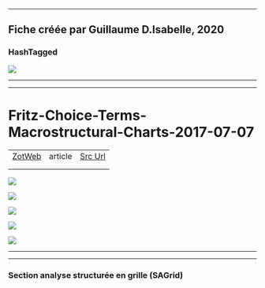 
----
Fiche créée par Guillaume D.Isabelle, 2020 
---- 

### HashTagged 



![](308e6cd8-3e68-4e6a-b40d-3b41a7ff1fe5)



----

----



# Fritz-Choice-Terms-Macrostructural-Charts-2017-07-07
|       |       |       |
|  ---  |  ---  |  ---  |
|   [ZotWeb](http://zotero.org/users/180474/items/5UWKWPG3)    | article      | [Src Url](undefined)      |
|       |       |       |
|       |       |       |



![](12SfxzkvNooYpjYdHQE1.png)





![](19zjwEGnSNCN9gmdfJhg.png)





![](1GnJ5e7cytfkLEecER3k.png)





![](1BSmpRUy1Swc7GYJRHyy.png)





![](1gudcUNcRDnDN84JmpqQ.png)






----

----



### Section analyse structurée en grille (SAGrid)


